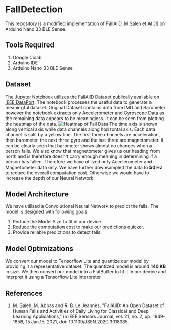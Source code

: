 # FallDetection

This repository is a modified implementation of FallAllD, M.Saleh et.Al [1] on Arduino Nano 33 BLE Sense.

## Tools Required
1. Google Colab
2. Arduino IDE
3. Arduino Nano 33 BLE Sense

## Dataset
The Jupyter Notebook utilizes the FallAllD Dataset publically available on [IEEE DataPort](http://ieee-dataport.org/2203). The notebook processes the useful data to generate a meaningful dataset.
Original Dataset contains data from IMU and Barometer however the notebook extracts only Accelerometer and Gyroscope Data as the remaining data appears to be meaningless. It can be seen from plotting the heatmap of the data.
![Heatmap of Fall Data](https://user-images.githubusercontent.com/65295655/146801710-973ec07c-1dc9-42a3-a907-aa705272cb53.png)
The time axis is shown along vertical axis while data channels along horizontal axis. Each data channel is split by a yellow line. The first three channels are acceleration, then barometer, the next three gyro and the last three are magnetometer.
It can be clearly seen that barometer shows almost no changes when a person falls. We also know that magnetometer gives us our heading from north and is therefore doesn't carry enough meaning in determining if a person has fallen.
Therefore we have utilized only Accelerometer and Magnetometer data only. We have further downsampled the data to **50 Hz** to reduce the overall computation cost. Otherwise we would have to increase the depth of our Neural Network.

## Model Architecture 
We have utilized a Convolutional Neural Network to predict the falls. The model is designed with following goals:
1. Reduce the Model Size to fit in our device.
2. Reduce the computation cost to make our predictions quicker.
3. Provide reliable predictions to detect falls.

## Model Optimizations
We convert our model to Tensorflow Lite and quantize our model by providing it a representative dataset. The quantized model is around **140 KB** in size. We then convert our model into a FlatBuffer to fit it in our device and interpret it using a Tensorflow Lite interpreter


## References
1. M. Saleh, M. Abbas and R. B. Le Jeannès, "FallAllD: An Open Dataset of Human Falls and Activities of Daily Living for Classical and Deep Learning Applications," in IEEE Sensors Journal, vol. 21, no. 2, pp. 1849-1858, 15 Jan.15, 2021, doi: 10.1109/JSEN.2020.3018335.
